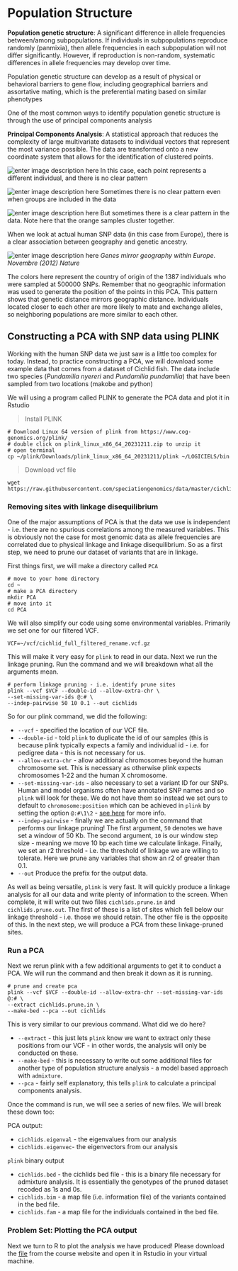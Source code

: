 # Population Structure 

**Population genetic structure**: A significant difference in allele frequencies between/among subpopulations. If individuals in subpopulations reproduce randomly (panmixia), then allele frequencies in each subpopulation will not differ significantly. However, if reproduction is non-random, systematic differences in allele frequencies may develop over time.

Population genetic structure can develop as a result of physical or behavioral barriers to gene flow, including geographical barriers and assortative mating, which is the preferential mating based on similar phenotypes

One of the most common ways to identify population genetic structure is through the use of principal components analysis

**Principal Components Analysis**:  A statistical approach that reduces the complexity of large multivariate datasets to individual vectors that represent the most variance possible. The data are transformed onto a new coordinate system that allows for the identification of clustered points.


![enter image description here](https://raw.githubusercontent.com/nomascus/ANT3814/main/FILES/PCA/PCA1.png)
In this case, each point represents a different individual, and there is no clear pattern

![enter image description here](https://raw.githubusercontent.com/nomascus/ANT3814/main/FILES/PCA/PCA2.png)
Sometimes there is no clear pattern even when groups are included in the data

![enter image description here](https://raw.githubusercontent.com/nomascus/ANT3814/main/FILES/PCA/PCA3.png)
But sometimes there is a clear pattern in the data. Note here that the orange samples cluster together.

When we look at actual human SNP data (in this case from Europe), there is a clear association between geography and genetic ancestry.  

![enter image description here](https://raw.githubusercontent.com/nomascus/ANT3814/main/FILES/PCA/PCA_Novembre.png)
_Genes mirror geography within Europe. Novembre (2012) Nature_

The colors here represent the country of origin of the 1387 individuals who were sampled at 500000 SNPs. Remember that no geographic information was used to generate the position of the points in this PCA.  This pattern shows that genetic distance mirrors geographic distance. Individuals located closer to each other are more likely to mate and exchange alleles, so neighboring populations are more similar to each other.


## Constructing a PCA with SNP data using PLINK

Working with the human SNP data we just saw is a little too complex for today. Instead, to practice constructing a PCA, we will download some example data that comes from a dataset of Cichlid fish. The data include two species (_Pundamilia nyereri_ and _Pundamilia pundamilia_) that have been sampled from two locations (makobe and python)

We will using a program called PLINK to generate the PCA data and plot it in Rstudio

> Install PLINK

```
# Download Linux 64 version of plink from https://www.cog-genomics.org/plink/
# double click on plink_linux_x86_64_20231211.zip to unzip it
# open terminal
cp ~/plink/Downloads/plink_linux_x86_64_20231211/plink ~/LOGICIELS/bin

```

> Download vcf file
```
wget https://raw.githubusercontent.com/speciationgenomics/data/master/cichlid_subset.vcf.gz
```
### Removing sites with linkage disequilibrium

One of the major assumptions of PCA is that the data we use is independent - i.e. there are no spurious correlations among the measured variables. This is obviously not the case for most genomic data as allele frequencies are correlated due to physical linkage and linkage disequilibrium. So as a first step, we need to prune our dataset of variants that are in linkage.

First things first, we will make a directory called  `PCA`

```
# move to your home directory
cd ~
# make a PCA directory
mkdir PCA
# move into it
cd PCA
```
We will also simplify our code using some environmental variables. Primarily we set one for our filtered VCF.
```
VCF=~/vcf/cichlid_full_filtered_rename.vcf.gz
```

This will make it very easy for  `plink`  to read in our data. Next we run the linkage pruning. Run the command and we will breakdown what all the arguments mean.

```
# perform linkage pruning - i.e. identify prune sites
plink --vcf $VCF --double-id --allow-extra-chr \
--set-missing-var-ids @:# \
--indep-pairwise 50 10 0.1 --out cichlids
```

So for our plink command, we did the following:

-   `--vcf`  - specified the location of our VCF file.
-   `--double-id`  - told  `plink`  to duplicate the id of our samples (this is because plink typically expects a family and individual id - i.e. for pedigree data - this is not necessary for us.
-   `--allow-extra-chr`  - allow additional chromosomes beyond the human chromosome set. This is necessary as otherwise plink expects chromosomes 1-22 and the human X chromosome.
-   `--set-missing-var-ids`  - also necessary to set a variant ID for our SNPs. Human and model organisms often have annotated SNP names and so  `plink`  will look for these. We do not have them so instead we set ours to default to  `chromosome:position`  which can be achieved in  `plink`  by setting the option  `@:#\1\2`  -  [see here](https://www.cog-genomics.org/plink/1.9/data#set_missing_var_ids)  for more info.
-   `--indep-pairwise`  - finally we are actually on the command that performs our linkage pruning! The first argument,  `50`  denotes we have set a window of 50 Kb. The second argument,  `10`  is our window step size - meaning we move 10 bp each time we calculate linkage. Finally, we set an r2  threshold - i.e. the threshold of linkage we are willing to tolerate. Here we prune any variables that show an r2  of greater than 0.1.
-   `--out`  Produce the prefix for the output data.

As well as being versatile,  `plink`  is very fast. It will quickly produce a linkage analysis for all our data and write plenty of information to the screen. When complete, it will write out two files  `cichlids.prune.in`  and  `cichlids.prune.out`. The first of these is a list of sites which fell below our linkage threshold - i.e. those we should retain. The other file is the opposite of this. In the next step, we will produce a PCA from these linkage-pruned sites.


### Run a PCA

Next we rerun plink with a few additional arguments to get it to conduct a PCA. We will run the command and then break it down as it is running.

```
# prune and create pca
plink --vcf $VCF --double-id --allow-extra-chr --set-missing-var-ids @:# \
--extract cichlids.prune.in \
--make-bed --pca --out cichlids

```

This is very similar to our previous command. What did we do here?

-   `--extract`  - this just lets  `plink`  know we want to extract only these positions from our VCF - in other words, the analysis will only be conducted on these.
-   `--make-bed`  - this is necessary to write out some additional files for another type of population structure analysis - a model based approach with  `admixture`.
-   `--pca`  - fairly self explanatory, this tells  `plink`  to calculate a principal components analysis.

Once the command is run, we will see a series of new files. We will break these down too:

PCA output:

-   `cichlids.eigenval`  - the eigenvalues from our analysis
-   `cichlids.eigenvec`- the eigenvectors from our analysis

`plink`  binary output

-   `cichlids.bed`  - the cichlids bed file - this is a binary file necessary for admixture analysis. It is essentially the genotypes of the pruned dataset recoded as 1s and 0s.
-   `cichlids.bim`  - a map file (i.e. information file) of the variants contained in the bed file.
-   `cichlids.fam`  - a map file for the individuals contained in the bed file.

### Problem Set: Plotting the PCA output

Next we turn to R to plot the analysis we have produced! Please download the [file](https://raw.githubusercontent.com/nomascus/ANT3814/main/PROBLEM_SETS/9_problemSet_PCA_english.rmd) from the course website and open it in Rstudio in your virtual machine.
